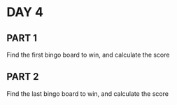 # DAY 4
## PART 1
Find the first bingo board to win, and calculate the score
## PART 2
Find the last bingo board to win, and calculate the score